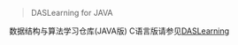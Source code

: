 > DASLearning for JAVA

数据结构与算法学习仓库(JAVA版)
C语言版请参见[DASLearning](https://www.github.com/HyperCherry/DASLearning)